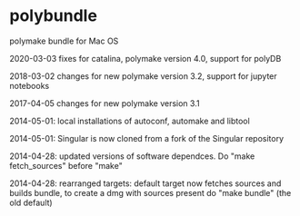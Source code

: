 polybundle
==========

polymake bundle for Mac OS

2020-03-03 fixes for catalina, polymake version 4.0, support for polyDB

2018-03-02 changes for new polymake version 3.2, support for jupyter notebooks

2017-04-05 changes for new polymake version 3.1

2014-05-01: local installations of autoconf, automake and libtool

2014-05-01: Singular is now cloned from a fork of the Singular repository

2014-04-28: updated versions of software dependces. Do "make fetch_sources" before "make"

2014-04-28: rearranged targets: default target now fetches sources and builds bundle, to create a dmg with sources present do "make bundle" (the old default)
